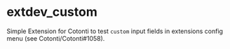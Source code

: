 extdev_custom
=============

Simple Extension for Cotonti to test `custom` input fields in extensions config menu (see Cotonti/Cotonti#1058).
